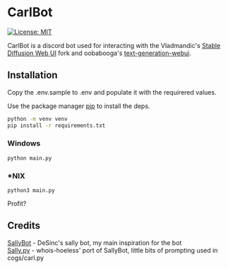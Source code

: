 # CarlBot

[![License: MIT](https://img.shields.io/badge/License-MIT-yellow.svg)](https://github.com/rwf93/CarlBot/blob/master/LICENSE)

CarlBot is a discord bot used for interacting with the Vladmandic's [Stable Diffusion Web UI](https://github.com/vladmandic/automatic) fork and oobabooga's [text-generation-webui](https://github.com/oobabooga/text-generation-webui).

## Installation

Copy the .env.sample to .env and populate it with the requirered values.

Use the package manager [pip](https://pip.pypa.io/en/stable/) to install the deps.

```bash
python -m venv venv
pip install -r requirements.txt
```
### Windows
```
python main.py
```
### *NIX
```
python3 main.py
```

Profit?

## Credits
[SallyBot](https://github.com/DeSinc/SallyBot) - DeSinc's sally bot, my main inspiration for the bot  
[Sally.py](https://github.com/whois-hoeless/Sally.py) - whois-hoeless' port of SallyBot, little bits of prompting used in cogs/carl.py
